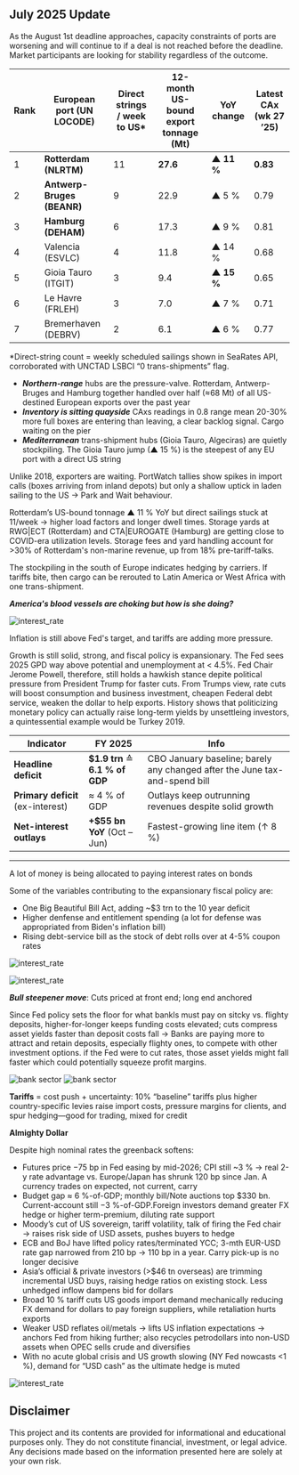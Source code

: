## July 2025 Update

As the August 1st deadline approaches, capacity constraints of ports are worsening and will continue to if a deal is not reached before the deadline. Market participants are looking for stability regardless of the outcome.

| Rank | European port (UN LOCODE) | Direct strings / week to US* | 12-month US-bound export tonnage (Mt) | YoY change | Latest CAx (wk 27 ’25) |
|------|---------------------------|------------------------------|---------------------------------------|------------|------------------------|
| 1 | **Rotterdam (NLRTM)**       | 11 | **27.6** | **▲ 11 %** | **0.83** |
| 2 | **Antwerp-Bruges (BEANR)**  | 9  | 22.9     | ▲ 5 %  | 0.79 |
| 3 | **Hamburg (DEHAM)**         | 6  | 17.3     | ▲ 9 %  | 0.81 |
| 4 | Valencia (ESVLC)            | 4  | 11.8     | ▲ 14 % | 0.68 |
| 5 | Gioia Tauro (ITGIT)         | 3  | 9.4      | **▲ 15 %** | 0.65 |
| 6 | Le Havre (FRLEH)            | 3  | 7.0      | ▲ 7 %  | 0.71 |
| 7 | Bremerhaven (DEBRV)         | 2  | 6.1      | ▲ 6 %  | 0.77 |

*Direct-string count = weekly scheduled sailings shown in SeaRates API, corroborated with UNCTAD LSBCI “0 trans-shipments” flag.

- ***Northern-range*** hubs are the pressure-valve. Rotterdam, Antwerp-Bruges and Hamburg together handled over half (≈68 Mt) of all US-destined European exports over the past year
- ***Inventory is sitting quayside*** CAxs readings in 0.8 range mean 20-30% more full boxes are entering than leaving, a clear backlog signal. Cargo waiting on the pier
- ***Mediterranean*** trans-shipment hubs (Gioia Tauro, Algeciras) are quietly stockpiling. The Gioia Tauro jump (▲ 15 %) is the steepest of any EU port with a direct US string

Unlike 2018, exporters are waiting. PortWatch tallies show spikes in import calls (boxes arriving from inland depots) but only a shallow uptick in laden sailing to the US → Park and Wait behaviour.

Rotterdam’s US-bound tonnage ▲ 11 % YoY but direct sailings stuck at 11/week → higher load factors and longer dwell times. Storage yards at RWG|ECT (Rotterdam) and CTA|EUROGATE (Hamburg) are getting close to COVID-era utilization levels. Storage fees and yard handling account for >30% of Rotterdam's non-marine revenue, up from 18% pre-tariff-talks. 

The stockpiling in the south of Europe indicates hedging by carriers. If tariffs bite, then cargo can be rerouted to Latin America or West Africa with one trans-shipment.

***America's blood vessels are choking but how is she doing?***

![interest_rate](plots/cpi_vs_fed_neutral.png)

Inflation is still above Fed's target, and tariffs are adding more pressure.

Growth is still solid, strong, and fiscal policy is expansionary.
The Fed sees 2025 GPD way above potential and unemployment at < 4.5%.
Fed Chair Jerome Powell, therefore, still holds a hawkish stance depite political pressure from President Trump for faster cuts.
From Trumps view, rate cuts will boost consumption and business investment, cheapen Federal debt service, weaken the dollar to help exports. History shows that politicizing monetary policy can actually raise long-term yields by unsettleing investors, a quintessential example would be Turkey 2019.

<!-- 1. Fiscal stance -->

| Indicator | FY 2025 | Info |
|--------|---------------|---------|
| **Headline deficit** | **$1.9 trn** ≙ **6.1 % of GDP** | CBO January baseline; barely any changed after the June tax-and-spend bill |
| **Primary deficit** (ex-interest) | ≈ 4 % of GDP | Outlays keep outrunning revenues despite solid growth |
| **Net-interest outlays** | **+$55 bn YoY** (Oct – Jun) | Fastest-growing line item (↑ 8 %) |

---

A lot of money is being allocated to paying interest rates on bonds

Some of the variables contributing to the expansionary fiscal policy are:

- One Big Beautiful Bill Act, adding ~$3 trn to the 10 year deficit
- Higher denfense and entitlement spending (a lot for defense was appropriated from Biden's inflation bill)
- Rising debt-service bill as the stock of debt rolls over at 4-5% coupon rates

![interest_rate](plots/treasury_yield_spread_1year.png)

![interest_rate](plots/treasury_yields_combined_1year.png)

***Bull steepener move***: Cuts priced at front end; long end anchored 

Since Fed policy sets the floor for what bankls must pay on sitcky vs. flighty deposits, higher-for-longer keeps funding costs elevated; cuts compress asset yields faster than deposit costs fall → Banks are paying more to attract and retain deposits, especially flighty ones, to compete with other investment options. if the Fed were to cut rates, those asset yields might fall faster which could potentially squeeze profit margins.

![bank sector](schwab_realtime_data/XLF_analysis_20250724_030511.png)
![bank sector](schwab_realtime_data/XLF_detailed_analysis_20250724_030729.png)

**Tariffs** = cost push + uncertainty: 10% “baseline” tariffs plus higher country-specific levies raise import costs, pressure margins for clients, and spur hedging—good for trading, mixed for credit

**Almighty Dollar**

Despite high nominal rates the greenback softens: 

- Futures price −75 bp in Fed easing by mid-2026; CPI still ~3 % → real 2-y rate advantage vs. Europe/Japan has shrunk 120 bp since Jan. A currency trades on expected, not current, carry
- Budget gap ≈ 6 %-of-GDP; monthly bill/Note auctions top $330 bn.  Current-account still −3 %-of-GDP.Foreign investors demand greater FX hedge or higher term-premium, diluting rate support
- Moody’s cut of US sovereign, tariff volatility, talk of firing the Fed chair → raises risk side of USD assets, pushes buyers to hedge
- ECB and BoJ have lifted policy rates/terminated YCC; 3-mth EUR-USD rate gap narrowed from 210 bp → 110 bp in a year.  Carry pick-up is no longer decisive
- Asia’s official & private investors (>$46 tn overseas) are trimming incremental USD buys, raising hedge ratios on existing stock.  Less unhedged inflow dampens bid for dollars
- Broad 10 % tariff cuts US goods import demand mechanically reducing FX demand for dollars to pay foreign suppliers, while retaliation hurts exports
- Weaker USD reflates oil/metals → lifts US inflation expectations → anchors Fed from hiking further; also recycles petrodollars into non-USD assets when OPEC sells crude and diversifies
- With no acute global crisis and US growth slowing (NY Fed nowcasts <1 %), demand for “USD cash” as the ultimate hedge is muted

![interest_rate](plots/US_oil_indicators_1year.png)


## Disclaimer

This project and its contents are provided for informational and educational purposes only. They do not constitute financial, investment, or legal advice. Any decisions made based on the information presented here are solely at your own risk.
